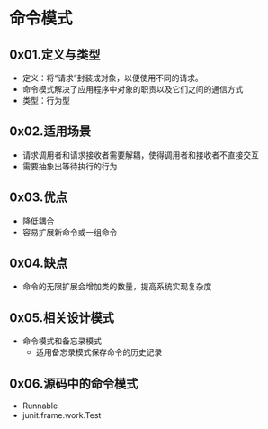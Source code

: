 # 命令模式

## 0x01.定义与类型

- 定义：将“请求”封装成对象，以便使用不同的请求。
- 命令模式解决了应用程序中对象的职责以及它们之间的通信方式
- 类型：行为型

## 0x02.适用场景

- 请求调用者和请求接收者需要解耦，使得调用者和接收者不直接交互
- 需要抽象出等待执行的行为

## 0x03.优点

- 降低耦合
- 容易扩展新命令或一组命令

## 0x04.缺点

- 命令的无限扩展会增加类的数量，提高系统实现复杂度

## 0x05.相关设计模式

- 命令模式和备忘录模式
    - 适用备忘录模式保存命令的历史记录

## 0x06.源码中的命令模式

- Runnable
- junit.frame.work.Test      


